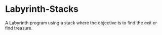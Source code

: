 # Labyrinth-Stacks
A Labyrinth program using a stack where the objective is to find the exit or find treasure.
